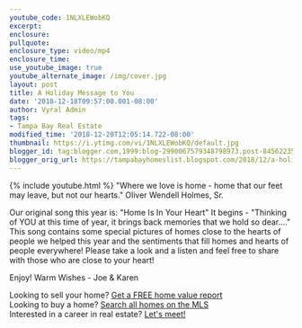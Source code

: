 ```yaml
---
youtube_code: 1NLXLEWobKQ
excerpt:
enclosure:
pullquote:
enclosure_type: video/mp4
enclosure_time:
use_youtube_image: true
youtube_alternate_image: /img/cover.jpg
layout: post
title: A Holiday Message to You
date: '2018-12-18T09:57:00.001-08:00'
author: Vyral Admin
tags:
- Tampa Bay Real Estate
modified_time: '2018-12-20T12:05:14.722-08:00'
thumbnail: https://i.ytimg.com/vi/1NLXLEWobKQ/default.jpg
blogger_id: tag:blogger.com,1999:blog-2990067579348798973.post-8456223548111439713
blogger_orig_url: https://tampabayhomeslist.blogspot.com/2018/12/a-holiday-message-to-you.html
---
```

{% include youtube.html %}
"Where we love is home - home that our feet may leave, but not our hearts." Oliver Wendell Holmes, Sr.

Our original song this year is: "Home Is In Your Heart"   It begins -   "Thinking of YOU at this time of year, it brings back memories that we hold so dear...."   This song contains some special pictures of homes close to the hearts of people we helped this year and the sentiments that fill homes and hearts of people everywhere!  Please take a look and a listen and feel free to share with those who are close to your heart!  

Enjoy!   Warm Wishes - Joe & Karen  



<div class="post-cta">
Looking to sell your home? <a href="https://www.tampabayhomeslist.com/cma/property-valuation/" target="_blank">Get a FREE home value report</a><br>
Looking to buy a home? <a href="https://www.tampabayhomeslist.com/search/advanced_search/" target="_blank">Search all homes on the MLS</a><br>
Interested in a career in real estate? <a href="/meeting/">Let's meet!</a>
</div>
